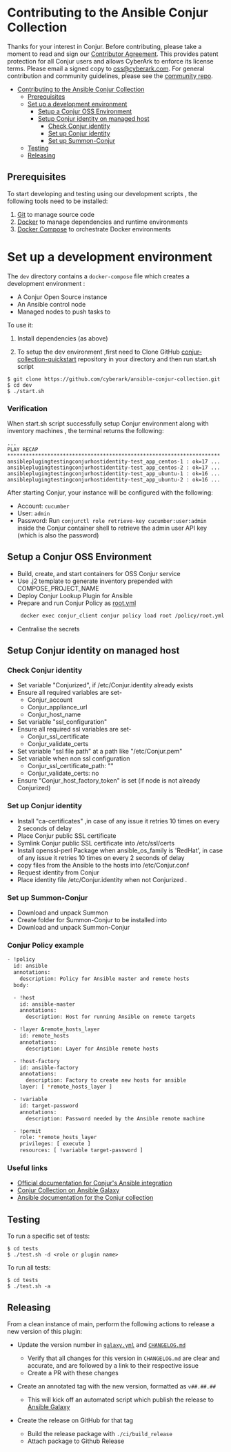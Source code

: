 # Contributing to the Ansible Conjur Collection
Thanks for your interest in Conjur. Before contributing, please take a moment to
read and sign our <a href="https://github.com/cyberark/community/blob/master/documents/CyberArk_Open_Source_Contributor_Agreement.pdf" download="conjur_contributor_agreement">Contributor Agreement</a>.
This provides patent protection for all Conjur users and allows CyberArk to enforce
its license terms. Please email a signed copy to <a href="oss@cyberark.com">oss@cyberark.com</a>.
For general contribution and community guidelines, please see the [community repo](https://github.com/cyberark/community).

- [Contributing to the Ansible Conjur Collection](#contributing-to-the-ansible-conjur-collection)
  - [Prerequisites](#prerequisites)
  - [Set up a development environment](#set-up-a-development-environment)
      + [Setup a Conjur OSS Environment](#setup-a-conjur-oss-environment)
      + [Setup Conjur identity on managed host](#setup-conjur-identity-on-managed-host)
          - [Check Conjur identity](#check-conjur-identity)
          - [Set up Conjur identity](#set-up-conjur-identity)
          - [Set up Summon-Conjur](#set-up-summon-conjur)
   - [Testing](#testing)
   - [Releasing](#releasing)


 ## Prerequisites

To start developing and testing using our development scripts ,
the following tools need to be installed:

1. [Git][get-git] to manage source code
2. [Docker][get-docker] to manage dependencies and runtime environments
3. [Docker Compose][get-docker-compose] to orchestrate Docker environments

[get-docker]: https://docs.docker.com/engine/installation
[get-docker-compose]: https://docs.docker.com/compose/install
[get-git]: https://git-scm.com/downloads

# Set up a development environment

The `dev` directory contains a `docker-compose` file which creates a development
environment : 
-  A Conjur Open Source instance
-  An Ansible control node
-  Managed nodes to push tasks to

To use it:

1. Install dependencies (as above)

1. To setup the dev environment ,first need to Clone GitHub [conjur-collection-quickstart](https://github.com/cyberark/ansible-conjur-collection) repository in your directory and then run start.sh script 
    

 ```sh-session
 $ git clone https://github.com/cyberark/ansible-conjur-collection.git
 $ cd dev
 $ ./start.sh

 ```
### Verification

  When start.sh script successfully setup Conjur environment along with inventory machines , the terminal returns the following:
        
   ```sh-session
   ...
   PLAY RECAP *********************************************************************
   ansibleplugingtestingconjurhostidentity-test_app_centos-1 : ok=17 ...
   ansibleplugingtestingconjurhostidentity-test_app_centos-2 : ok=17 ...
   ansibleplugingtestingconjurhostidentity-test_app_ubuntu-1 : ok=16 ...
   ansibleplugingtestingconjurhostidentity-test_app_ubuntu-2 : ok=16 ...
   
   ```

   After starting Conjur, your instance will be configured with the following:
   * Account: `cucumber`
   * User: `admin`
   * Password: Run `conjurctl role retrieve-key cucumber:user:admin` inside the Conjur container shell to retrieve the admin user API key (which is also the  password)

## Setup a Conjur OSS Environment

- Build, create, and start containers for OSS Conjur service
- Use .j2 template to generate inventory prepended with COMPOSE_PROJECT_NAME
- Deploy Conjur Lookup Plugin for Ansible
- Prepare and run Conjur Policy as [root.yml](#conjur-policy-example)
  ```sh
   docker exec conjur_client conjur policy load root /policy/root.yml
  ```
- Centralise the secrets

## Setup Conjur identity on managed host

### Check Conjur identity

- Set variable "Conjurized", if /etc/Conjur.identity already exists
- Ensure all required variables are set-
    - Conjur_account
    - Conjur_appliance_url
    - Conjur_host_name
- Set variable "ssl_configuration"
- Ensure all required ssl variables are set-
    - Conjur_ssl_certificate
    - Conjur_validate_certs
 - Set variable "ssl file path" at a path like "/etc/Conjur.pem"
 - Set variable when non ssl configuration
    - Conjur_ssl_certificate_path: ""
    - Conjur_validate_certs: no
- Ensure "Conjur_host_factory_token" is set (if node is not already Conjurized)

### Set up Conjur identity

- Install "ca-certificates" ,in case of any issue it retries 10 times on every 2 seconds of delay
- Place Conjur public SSL certificate
- Symlink Conjur public SSL certificate into /etc/ssl/certs
- Install openssl-perl Package when ansible_os_family is 'RedHat', in case of any issue it retries 10 times on every 2 seconds of delay
- copy files from the Ansible to the hosts  into /etc/Conjur.conf
- Request identity from Conjur
- Place identity file /etc/Conjur.identity when not Conjurized .

### Set up Summon-Conjur

- Download and unpack Summon
- Create folder for Summon-Conjur to be installed into
- Download and unpack Summon-Conjur

### Conjur Policy example

```sh
- !policy
  id: ansible
  annotations:
    description: Policy for Ansible master and remote hosts
  body:

  - !host
    id: ansible-master
    annotations:
      description: Host for running Ansible on remote targets

  - !layer &remote_hosts_layer
    id: remote_hosts
    annotations:
      description: Layer for Ansible remote hosts

  - !host-factory
    id: ansible-factory
    annotations:
      description: Factory to create new hosts for ansible
    layer: [ *remote_hosts_layer ]

  - !variable
    id: target-password
    annotations:
      description: Password needed by the Ansible remote machine

  - !permit
    role: *remote_hosts_layer
    privileges: [ execute ]
    resources: [ !variable target-password ]
```

### Useful links

- [Official documentation for Conjur's Ansible integration](https://docs.conjur.org/Latest/en/Content/Integrations/ansible.html)
- [Conjur Collection on Ansible Galaxy](https://galaxy.ansible.com/cyberark/conjur)
- [Ansible documentation for the Conjur collection](https://docs.ansible.com/ansible/latest/collections/cyberark/conjur/index.html)

## Testing

To run a specific set of tests:

```sh-session
$ cd tests
$ ./test.sh -d <role or plugin name>
```
To run all tests:

```sh-session
$ cd tests
$ ./test.sh -a
```

## Releasing

From a clean instance of main, perform the following actions to release a new version
of this plugin:

- Update the version number in [`galaxy.yml`](galaxy.yml) and [`CHANGELOG.md`](CHANGELOG.md)
    - Verify that all changes for this version in `CHANGELOG.md` are clear and accurate,
      and are followed by a link to their respective issue
    - Create a PR with these changes

- Create an annotated tag with the new version, formatted as `v##.##.##`
    - This will kick off an automated script which publish the release to
      [Ansible Galaxy](https://galaxy.ansible.com/cyberark/conjur)

- Create the release on GitHub for that tag
    - Build the release package with `./ci/build_release`
    - Attach package to Github Release

